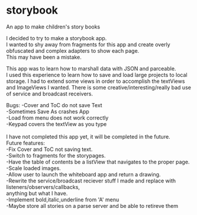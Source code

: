 storybook
=========

An app to make children's story books

I decided to try to make a storybook app.  
I wanted to shy away from fragments for this app and create overly obfuscated and complex adapters to show each page.  
This may have been a mistake.  

This app was to learn how to marshall data with JSON and parceable.  
I used this experience to learn how to save and load large projects to local storage.
I had to extend some views in order to accomplish the textViews and ImageViews I wanted.
There is some creative/interesting/really bad use of service and broadcast receivers. 

Bugs:
-Cover and ToC do not save Text<br>
-Sometimes Save As crashes App<br>
-Load from menu does not work correctly<br>
-Keypad covers the textView as you type<br>
<br>
I have not completed this app yet, it will be completed in the future.
<br>
Future features:<br>
-Fix Cover and ToC not saving text.<br>
-Switch to fragments for the storypages.<br>
-Have the table of contents be a listView that navigates to the proper page.<br>
-Scale loaded images.<br>
-Allow user to launch the whiteboard app and return a drawing.<br>
-Rewrite the service/broadcast reciever stuff I made and replace with listeners/observers/callbacks, <br>
  anything but what I have.<br>
-Implement bold,italic,underline from 'A' menu<br>
-Maybe store all stories on a parse server and be able to retireve them<br>
